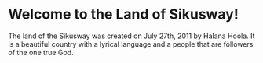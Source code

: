 # Welcome to the Land of Sikusway!

  The land of the Sikusway was created on July 27th, 2011 by Halana Hoola.
  It is a beautiful country with a lyrical language and a people that are followers of the one true God.
  